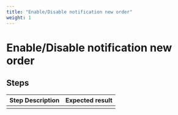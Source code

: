 ```yaml
---
title: "Enable/Disable notification new order"
weight: 1
---
```


# Enable/Disable notification new order
## Steps
| Step Description | Expected result |
| ----- | ----- |
|  |  |
